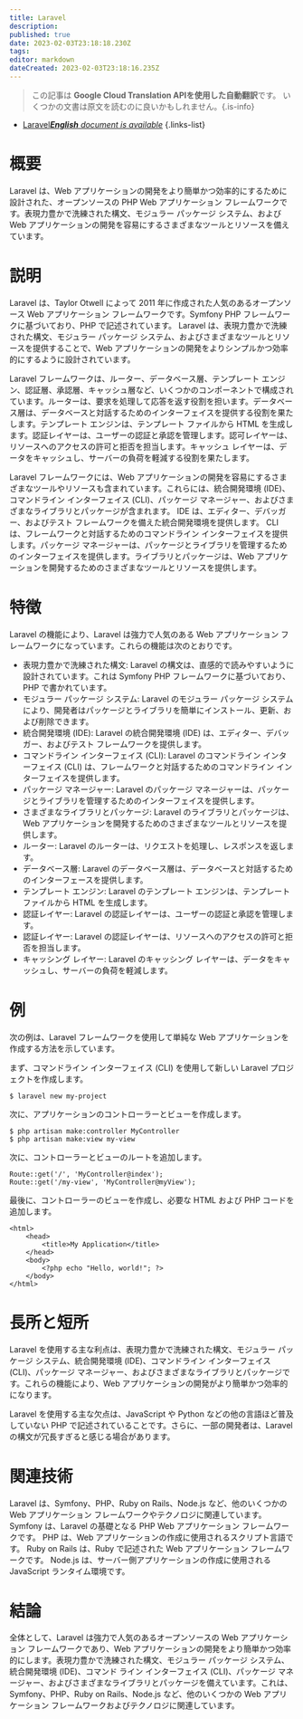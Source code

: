 ```yaml
---
title: Laravel
description: 
published: true
date: 2023-02-03T23:18:18.230Z
tags: 
editor: markdown
dateCreated: 2023-02-03T23:18:16.235Z
---
```


> この記事は **Google Cloud Translation APIを使用した自動翻訳**です。
いくつかの文書は原文を読むのに良いかもしれません。{.is-info}



- [Laravel***English** document is available*](/en/Knowledge-base/Dictionary/laravel)
{.links-list}


# 概要
Laravel は、Web アプリケーションの開発をより簡単かつ効率的にするために設計された、オープンソースの PHP Web アプリケーション フレームワークです。表現力豊かで洗練された構文、モジュラー パッケージ システム、および Web アプリケーションの開発を容易にするさまざまなツールとリソースを備えています。

# 説明
Laravel は、Taylor Otwell によって 2011 年に作成された人気のあるオープンソース Web アプリケーション フレームワークです。Symfony PHP フレームワークに基づいており、PHP で記述されています。 Laravel は、表現力豊かで洗練された構文、モジュラー パッケージ システム、およびさまざまなツールとリソースを提供することで、Web アプリケーションの開発をよりシンプルかつ効率的にするように設計されています。

Laravel フレームワークは、ルーター、データベース層、テンプレート エンジン、認証層、承認層、キャッシュ層など、いくつかのコンポーネントで構成されています。ルーターは、要求を処理して応答を返す役割を担います。データベース層は、データベースと対話するためのインターフェイスを提供する役割を果たします。テンプレート エンジンは、テンプレート ファイルから HTML を生成します。認証レイヤーは、ユーザーの認証と承認を管理します。認可レイヤーは、リソースへのアクセスの許可と拒否を担当します。キャッシュ レイヤーは、データをキャッシュし、サーバーの負荷を軽減する役割を果たします。

Laravel フレームワークには、Web アプリケーションの開発を容易にするさまざまなツールやリソースも含まれています。これらには、統合開発環境 (IDE)、コマンドライン インターフェイス (CLI)、パッケージ マネージャー、およびさまざまなライブラリとパッケージが含まれます。 IDE は、エディター、デバッガー、およびテスト フレームワークを備えた統合開発環境を提供します。 CLI は、フレームワークと対話するためのコマンドライン インターフェイスを提供します。パッケージ マネージャーは、パッケージとライブラリを管理するためのインターフェイスを提供します。ライブラリとパッケージは、Web アプリケーションを開発するためのさまざまなツールとリソースを提供します。

# 特徴
Laravel の機能により、Laravel は強力で人気のある Web アプリケーション フレームワークになっています。これらの機能は次のとおりです。

- 表現力豊かで洗練された構文: Laravel の構文は、直感的で読みやすいように設計されています。これは Symfony PHP フレームワークに基づいており、PHP で書かれています。
- モジュラー パッケージ システム: Laravel のモジュラー パッケージ システムにより、開発者はパッケージとライブラリを簡単にインストール、更新、および削除できます。
- 統合開発環境 (IDE): Laravel の統合開発環境 (IDE) は、エディター、デバッガー、およびテスト フレームワークを提供します。
- コマンドライン インターフェイス (CLI): Laravel のコマンドライン インターフェイス (CLI) は、フレームワークと対話するためのコマンドライン インターフェイスを提供します。
- パッケージ マネージャー: Laravel のパッケージ マネージャーは、パッケージとライブラリを管理するためのインターフェイスを提供します。
- さまざまなライブラリとパッケージ: Laravel のライブラリとパッケージは、Web アプリケーションを開発するためのさまざまなツールとリソースを提供します。
- ルーター: Laravel のルーターは、リクエストを処理し、レスポンスを返します。
- データベース層: Laravel のデータベース層は、データベースと対話するためのインターフェースを提供します。
- テンプレート エンジン: Laravel のテンプレート エンジンは、テンプレート ファイルから HTML を生成します。
- 認証レイヤー: Laravel の認証レイヤーは、ユーザーの認証と承認を管理します。
- 認証レイヤー: Laravel の認証レイヤーは、リソースへのアクセスの許可と拒否を担当します。
- キャッシング レイヤー: Laravel のキャッシング レイヤーは、データをキャッシュし、サーバーの負荷を軽減します。

# 例
次の例は、Laravel フレームワークを使用して単純な Web アプリケーションを作成する方法を示しています。

まず、コマンドライン インターフェイス (CLI) を使用して新しい Laravel プロジェクトを作成します。

```
$ laravel new my-project
```

次に、アプリケーションのコントローラーとビューを作成します。

```
$ php artisan make:controller MyController
$ php artisan make:view my-view
```

次に、コントローラーとビューのルートを追加します。

```
Route::get('/', 'MyController@index');
Route::get('/my-view', 'MyController@myView');
```

最後に、コントローラーのビューを作成し、必要な HTML および PHP コードを追加します。

```
<html>
    <head>
        <title>My Application</title>
    </head>
    <body>
        <?php echo "Hello, world!"; ?>
    </body>
</html>
```

# 長所と短所
Laravel を使用する主な利点は、表現力豊かで洗練された構文、モジュラー パッケージ システム、統合開発環境 (IDE)、コマンドライン インターフェイス (CLI)、パッケージ マネージャー、およびさまざまなライブラリとパッケージです。これらの機能により、Web アプリケーションの開発がより簡単かつ効率的になります。

Laravel を使用する主な欠点は、JavaScript や Python などの他の言語ほど普及していない PHP で記述されていることです。さらに、一部の開発者は、Laravel の構文が冗長すぎると感じる場合があります。

# 関連技術
Laravel は、Symfony、PHP、Ruby on Rails、Node.js など、他のいくつかの Web アプリケーション フレームワークやテクノロジに関連しています。 Symfony は、Laravel の基礎となる PHP Web アプリケーション フレームワークです。 PHP は、Web アプリケーションの作成に使用されるスクリプト言語です。 Ruby on Rails は、Ruby で記述された Web アプリケーション フレームワークです。 Node.js は、サーバー側アプリケーションの作成に使用される JavaScript ランタイム環境です。

# 結論
全体として、Laravel は強力で人気のあるオープンソースの Web アプリケーション フレームワークであり、Web アプリケーションの開発をより簡単かつ効率的にします。表現力豊かで洗練された構文、モジュラー パッケージ システム、統合開発環境 (IDE)、コマンド ライン インターフェイス (CLI)、パッケージ マネージャー、およびさまざまなライブラリとパッケージを備えています。これは、Symfony、PHP、Ruby on Rails、Node.js など、他のいくつかの Web アプリケーション フレームワークおよびテクノロジに関連しています。